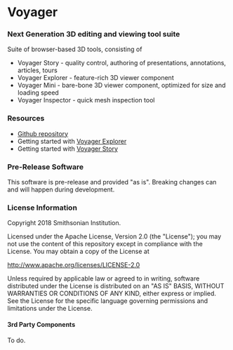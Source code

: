 # Voyager
### Next Generation 3D editing and viewing tool suite

Suite of browser-based 3D tools, consisting of

 * Voyager Story - quality control, authoring of presentations, annotations, articles, tours
 * Voyager Explorer - feature-rich 3D viewer component
 * Voyager Mini - bare-bone 3D viewer component, optimized for size and loading speed
 * Voyager Inspector - quick mesh inspection tool

### Resources
 * [Github repository](https://github.com/Smithsonian/dpo-voyager)
 * Getting started with [Voyager Explorer](/doc/manual/explorer-start.md)
 * Getting started with [Voyager Story](/doc/manual/story-start.md)

### Pre-Release Software
This software is pre-release and provided "as is". Breaking changes can and will happen during development.

### License Information
Copyright 2018 Smithsonian Institution.

Licensed under the Apache License, Version 2.0 (the "License"); you may not use the content of this repository except in compliance with the License. You may obtain a copy of the License at

http://www.apache.org/licenses/LICENSE-2.0

Unless required by applicable law or agreed to in writing, software distributed under the License is distributed on an "AS IS" BASIS, WITHOUT WARRANTIES OR CONDITIONS OF ANY KIND, either express or implied. See the License for the specific language governing permissions and limitations under the License.

#### 3rd Party Components

To do.